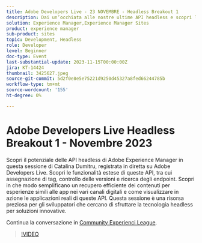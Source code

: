 ```yaml
---
title: Adobe Developers Live - 23 NOVEMBRE - Headless Breakout 1
description: Dai un’occhiata alle nostre ultime API headless e scopri le funzionalità estese di queste API, tra cui assegnazione di tag, controllo delle versioni e ricerca degli endpoint. Scopri in che modo semplificano un recupero efficiente dei contenuti per esperienze simili alle app nei vari canali digitali e come visualizzare in azione le applicazioni reali di queste API. Questa sessione è una risorsa preziosa per gli sviluppatori che cercano di sfruttare la tecnologia headless per soluzioni innovative.
solution: Experience Manager,Experience Manager Sites
product: experience manager
sub-product: sites
topic: Development, Headless
role: Developer
level: Beginner
doc-type: Event
last-substantial-update: 2023-11-15T00:00:00Z
jira: KT-14424
thumbnail: 3425627.jpeg
source-git-commit: 5d2f0e8e5e75221d9250d45327a8fed66244785b
workflow-type: tm+mt
source-wordcount: '155'
ht-degree: 0%

---
```



# Adobe Developers Live Headless Breakout 1 - Novembre 2023

Scopri il potenziale delle API headless di Adobe Experience Manager in questa sessione di Catalina Dumitru, registrata in diretta su Adobe Developers Live. Scopri le funzionalità estese di queste API, tra cui assegnazione di tag, controllo delle versioni e ricerca degli endpoint. Scopri in che modo semplificano un recupero efficiente dei contenuti per esperienze simili alle app nei vari canali digitali e come visualizzare in azione le applicazioni reali di queste API. Questa sessione è una risorsa preziosa per gli sviluppatori che cercano di sfruttare la tecnologia headless per soluzioni innovative.

Continua la conversazione in [Community Experienci League](https://adobe.ly/3rJfZcN).

>[!VIDEO](https://video.tv.adobe.com/v/3425627/?learn=on)
